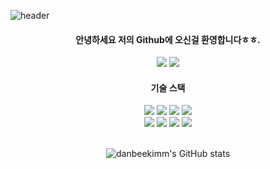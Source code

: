 
<!--
**danbeekimm/danbeekimm** is a ✨ _special_ ✨ repository because its `README.md` (this file) appears on your GitHub profile.

Here are some ideas to get you started:

- 🔭 I’m currently working on ...
- 🌱 I’m currently learning ...
- 👯 I’m looking to collaborate on ...
- 🤔 I’m looking for help with ...
- 💬 Ask me about ...
- 📫 How to reach me: ...
- 😄 Pronouns: ...
- ⚡ Fun fact: ...
-->

![header](https://capsule-render.vercel.app/api?type=waving&color=0:EEFF00,100:a82da8&height=300&section=header&text=DanBee's_GitHub&animation=fadeIn)

<div align=center>   
  <h4>안녕하세요 저의 Github에 오신걸 환영합니다ㅎㅎ.</h4>

<a href="https://velog.io/@danbeekimm"><img src="https://img.shields.io/badge/Velog-3DDC84?style=flat-square&logo=Blogger&logoColor=white"/></a>
<a href="https://hits.seeyoufarm.com"><img src="https://hits.seeyoufarm.com/api/count/incr/badge.svg?url=https%3A%2F%2Fwww.instagram.com%2Fkdb.__.97&count_bg=%23E4E4E4&title_bg=%23D86666&icon=instagram.svg&icon_color=%23E7E7E7&title=Instagram&edge_flat=false"/></a>
<br/>

  <h4>기술 스택</h4>

<img src="https://img.shields.io/badge/JavaScript-F7DF1E?style=for-the-badge&logo=JavaScript&logoColor=white">
<img src="https://img.shields.io/badge/MySQL-4479A1?style=for-the-badge&logo=MySQL&logoColor=white">
<img src="https://img.shields.io/badge/Java-FC4C02?style=for-the-badge&logo=Spring Boot&logoColor=white">
<img src="https://img.shields.io/badge/Spring Boot-6DB33F?style=for-the-badge&logo=Java&logoColor=white"><br/>
<img src="https://img.shields.io/badge/React-61DAFB?style=for-the-badge&logo=React&logoColor=white">
<img src="https://img.shields.io/badge/Oracle-F80000?style=for-the-badge&logo=Oracle&logoColor=white">
<img src="https://img.shields.io/badge/Spring-6DB33F?style=for-the-badge&logo=Spring&logoColor=white">
  <img src="https://img.shields.io/badge/Figma-F24E1E?style=for-the-badge&logo=Figma&logoColor=white">
<br/><br/>
  
![danbeekimm's GitHub stats](https://github-readme-stats.vercel.app/api?username=danbeekimm&show_icons=true&theme=dracula)
  
  
</div>

